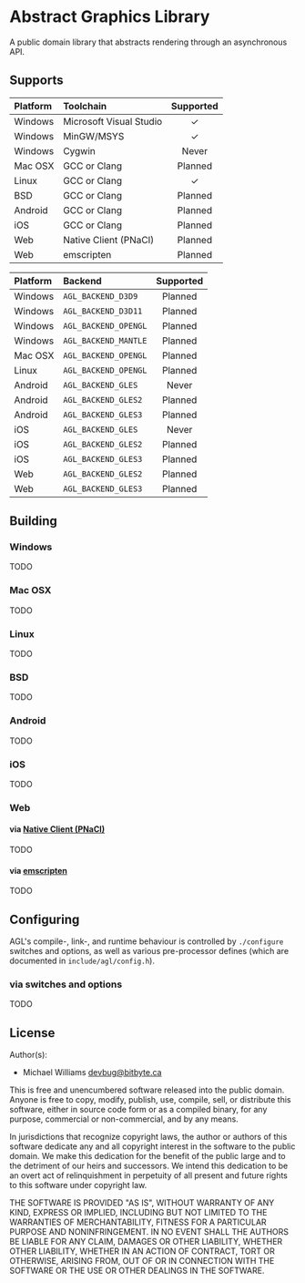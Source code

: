 # Abstract Graphics Library

A public domain library that abstracts rendering through an asynchronous API.

## Supports

| Platform  | Toolchain               | Supported             |
|:--------- |:----------------------- |:---------------------:|
| Windows   | Microsoft Visual Studio | <span>&#10003;</span> |
| Windows   | MinGW/MSYS              | <span>&#10003;</span> |
| Windows   | Cygwin                  |         Never         |
| Mac OSX   | GCC or Clang            |        Planned        |
| Linux     | GCC or Clang            | <span>&#10003;</span> |
| BSD       | GCC or Clang            |        Planned        |
| Android   | GCC or Clang            |        Planned        |
| iOS       | GCC or Clang            |        Planned        |
| Web       | Native Client (PNaCl)   |        Planned        |
| Web       | emscripten              |        Planned        |

| Platform  | Backend                 | Supported             |
|:--------- |:----------------------- |:---------------------:|
| Windows   | `AGL_BACKEND_D3D9`      |        Planned        |
| Windows   | `AGL_BACKEND_D3D11`     |        Planned        |
| Windows   | `AGL_BACKEND_OPENGL`    |        Planned        |
| Windows   | `AGL_BACKEND_MANTLE`    |        Planned        |
| Mac OSX   | `AGL_BACKEND_OPENGL`    |        Planned        |
| Linux     | `AGL_BACKEND_OPENGL`    |        Planned        |
| Android   | `AGL_BACKEND_GLES`      |         Never         |
| Android   | `AGL_BACKEND_GLES2`     |        Planned        |
| Android   | `AGL_BACKEND_GLES3`     |        Planned        |
| iOS       | `AGL_BACKEND_GLES`      |         Never         |
| iOS       | `AGL_BACKEND_GLES2`     |        Planned        |
| iOS       | `AGL_BACKEND_GLES3`     |        Planned        |
| Web       | `AGL_BACKEND_GLES2`     |        Planned        |
| Web       | `AGL_BACKEND_GLES3`     |        Planned        |

## Building

### Windows

TODO

### Mac OSX

TODO

### Linux

TODO

### BSD

TODO

### Android

TODO

### iOS

TODO

### Web

#### via [Native Client (PNaCl)](https://developers.google.com/native-client/)

TODO

#### via [emscripten](https://github.com/kripken/emscripten)

TODO

## Configuring

AGL's compile-, link-, and runtime behaviour is controlled by `./configure` switches and options, as well as various pre-processor defines (which are documented in `include/agl/config.h`).

### via switches and options

TODO

## License

Author(s):

  * Michael Williams <devbug@bitbyte.ca>

This is free and unencumbered software released into the public domain. Anyone is free to copy, modify, publish, use, compile, sell, or distribute this software, either in source code form or as a compiled binary, for any purpose, commercial or non-commercial, and by any means.

In jurisdictions that recognize copyright laws, the author or authors of this software dedicate any and all copyright interest in the software to the public domain. We make this dedication for the benefit of the public large and to the detriment of our heirs and successors. We intend this dedication to be an overt act of relinquishment in perpetuity of all present and future rights to this software under copyright law.

THE SOFTWARE IS PROVIDED "AS IS", WITHOUT WARRANTY OF ANY KIND, EXPRESS OR IMPLIED, INCLUDING BUT NOT LIMITED TO THE WARRANTIES OF MERCHANTABILITY, FITNESS FOR A PARTICULAR PURPOSE AND NONINFRINGEMENT. IN NO EVENT SHALL THE AUTHORS BE LIABLE FOR ANY CLAIM, DAMAGES OR OTHER LIABILITY, WHETHER OTHER LIABILITY, WHETHER IN AN ACTION OF CONTRACT, TORT OR OTHERWISE, ARISING FROM, OUT OF OR IN CONNECTION WITH THE SOFTWARE OR THE USE OR OTHER DEALINGS IN THE SOFTWARE.
